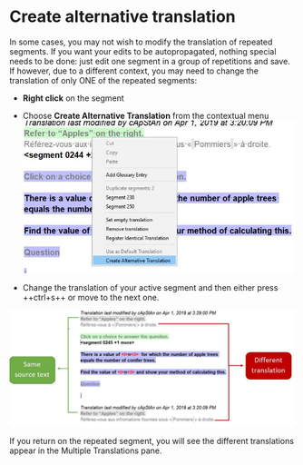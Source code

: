 # Create alternative translation

In some cases, you may not wish to modify the translation of repeated segments. If you want your edits to be autopropagated, nothing special needs to be done: just edit one segment in a group of repetitions and save. If however, due to a different context, you may need to change the translation of only ONE of the repeated segments:

- **Right click** on the segment
- Choose **Create Alternative Translation** from the contextual menu
  ![](../_img/18_create_alternative_translation.jpg)

- Change the translation of your active segment and then either press ++ctrl+s++ or move to the next one.

![](../_img/19_alternative_translation_created.jpg)

If you return on the repeated segment, you will see the different translations appear in the Multiple Translations pane.
